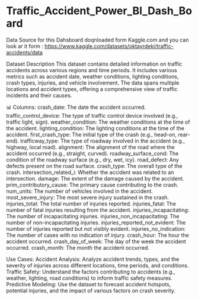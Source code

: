# Traffic_Accident_Power_BI_Dash_Board
Data Source for this Dahsboard doqnloaded form Kaggle.com and you can look ar it form :
https://www.kaggle.com/datasets/oktayrdeki/traffic-accidents/data

Dataset Description
This dataset contains detailed information on traffic accidents across various regions and time periods. It includes various metrics such as accident date, weather conditions, lighting conditions, crash types, injuries, and vehicle involvement. The data spans multiple locations and accident types, offering a comprehensive view of traffic incidents and their causes.


📊 Columns:
crash_date: The date the accident occurred.
traffic_control_device: The type of traffic control device involved (e.g., traffic light, sign).
weather_condition: The weather conditions at the time of the accident.
lighting_condition: The lighting conditions at the time of the accident.
first_crash_type: The initial type of the crash (e.g., head-on, rear-end).
trafficway_type: The type of roadway involved in the accident (e.g., highway, local road).
alignment: The alignment of the road where the accident occurred (e.g., straight, curved).
roadway_surface_cond: The condition of the roadway surface (e.g., dry, wet, icy).
road_defect: Any defects present on the road surface.
crash_type: The overall type of the crash.
intersection_related_i: Whether the accident was related to an intersection.
damage: The extent of the damage caused by the accident.
prim_contributory_cause: The primary cause contributing to the crash.
num_units: The number of vehicles involved in the accident.
most_severe_injury: The most severe injury sustained in the crash.
injuries_total: The total number of injuries reported.
injuries_fatal: The number of fatal injuries resulting from the accident.
injuries_incapacitating: The number of incapacitating injuries.
injuries_non_incapacitating: The number of non-incapacitating injuries.
injuries_reported_not_evident: The number of injuries reported but not visibly evident.
injuries_no_indication: The number of cases with no indication of injury.
crash_hour: The hour the accident occurred.
crash_day_of_week: The day of the week the accident occurred.
crash_month: The month the accident occurred.

 Use Cases:
Accident Analysis: Analyze accident trends, types, and the severity of injuries across different locations, time periods, and conditions.
Traffic Safety: Understand the factors contributing to accidents (e.g., weather, lighting, road conditions) to inform traffic safety measures.
Predictive Modeling: Use the dataset to forecast accident hotspots, potential injuries, and the impact of various factors on crash severity.
